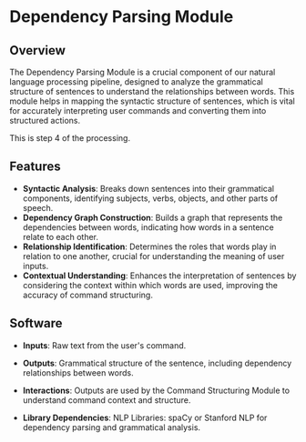 # Dependency Parsing Module

## Overview
The Dependency Parsing Module is a crucial component of our natural language processing pipeline, designed to analyze the grammatical structure of sentences to understand the relationships between words. This module helps in mapping the syntactic structure of sentences, which is vital for accurately interpreting user commands and converting them into structured actions.

This is step 4 of the processing.

## Features
- **Syntactic Analysis**: Breaks down sentences into their grammatical components, identifying subjects, verbs, objects, and other parts of speech.
- **Dependency Graph Construction**: Builds a graph that represents the dependencies between words, indicating how words in a sentence relate to each other.
- **Relationship Identification**: Determines the roles that words play in relation to one another, crucial for understanding the meaning of user inputs.
- **Contextual Understanding**: Enhances the interpretation of sentences by considering the context within which words are used, improving the accuracy of command structuring.

## Software
- **Inputs**: Raw text from the user's command.

- **Outputs**: Grammatical structure of the sentence, including dependency relationships between words.

- **Interactions**: Outputs are used by the Command Structuring Module to understand command context and structure.

- **Library Dependencies**:
NLP Libraries: spaCy or Stanford NLP for dependency parsing and grammatical analysis.